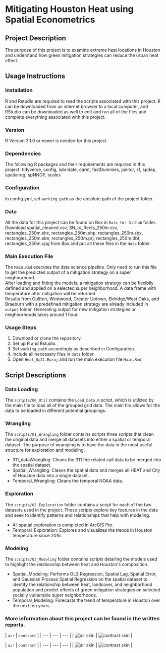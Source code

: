 # Mitigating Houston Heat using Spatial Econometrics  

## Project Description 
The purpose of this project is to examine extreme heat locations in Houston and understand how green mitigation strategies can reduce the urban heat effect. 

## Usage Instructions 
### Installation 
R and Rstudio are required to read the scripts associated with this project. R can be downloaded from an internet browser to a local computer, and RStudio can be downloaded as well to edit and run all of the files and complete everything associated with this project.

### Version
R Version 3.1.0 or newer is needed for this project. 

### Dependencies 
The following R packages and their requirements are required in this project:
tidyverse, config, lubridate, caret, fastDummies, janitor, sf, spdep, spatialreg, spNNGP, scales

### Configuration
In config.yml, set ```working_path``` as the absolute path of the project folder.

### Data 
All the data for this project can be found on Box in ```Data for Github``` folder.\
Download spatial_cleaned.csv, SN_to_Rects_250m.csv, rectangles_250m.shx, rectangles_250m.shp, rectangles_250m.sbx, rectangles_250m.sbn, rectangles_250m.prj, rectangles_250m.dbf, rectangles_250m.cpg from Box and put all these files in the ```data``` folder.

### Main Execution File
The ```Main.Rmd``` executes the data science pipeline. Only need to run this file to get the predicted output of a mitigation strategy on a super neighborhood.\
After loading and fitting the models, a mitigation strategy can be flexibily defined and applied on a selected super neighborhood. A data frame with temperature after mitigation will be returned. \
Results from Gulfton, Westwood, Greater Uptown, Eldridge/West Oaks, and Braeburn with a predefined mitigation strategy are already included in ```output``` folder. Generating output for new mitigation strategies or neighborhoods takes around 1 hour.

### Usage Steps
1. Download or clone the repository.
2. Set up R and Rstudio.
3. Set ```working_path``` accordingly as described in Configuration.
4. Include all necessary files in ```data``` folder.
5. Open ```Heat_Sp21.Rproj``` and run the main execution file  ```Main.Rmd```.

## Script Descriptions
### Data Loading
The ```scripts/00_Util``` contains the ```Load_Data.R``` script, which is utilized by the main file to load all of the grouped grid data. The main file allows for the data to be loaded in different potential groupings.

### Wrangling 
The ```scripts/01_Wrangling``` folder contains scripts three scripts that clean the original data and merge all datasets into either a spatial or temporal dataset. The purpose of wrangling is to have the data in the most useful structure for exploration and modeling. 

* 311_dataWrangling: Cleans the 311 fire related call data to be merged into the spatial dataset.  
* Spatial_Wrangling: Cleans the spatial data and merges all HEAT and City of Houston data into a single dataset.  
* Temporal_Wrangling: Cleans the temporal NOAA data. 

### Exploration
The ```scripts/02_Exploration``` folder contains a script for each of the two datasets used in the project. These scripts explore key features in the data and seek to identify patterns and relationships that help with modeling. 

* All spatial exploration is completed in ArcGIS Pro.  
* Temporal_Exploration: Explores and visualizes the trends in Houston temperature since 2016. 

### Modeling 
The ```scripts/03_Modeling``` folder contains scripts detailing the models used to highlight the relationship between heat and Houston's composition.

* Spatial_Modeling: Performs OLS Regression, Spatial Lag, Spatial Error, and Gaussian Process Spatial Regression on the spatial dataset to identify the relationship between heat, landcover, and neighborhood population and predict effects of green mitigation strategies on selected socially vulnerable super neighborhoods.
* Temporal_Modeling: Forecasts the trend of temperature in Houston over the next ten years.

### More information about this project can be found in the written reports.

| `air` | `contrast` |
| --- | --- | --- |
| ![air skin](https://github.com/sarvade/portfolio/tree/master/images/figure3.png) | ![contrast skin](https://github.com/sarvade/portfolio/tree/master/images/figure9.png) | 

| `air` | `contrast` |
| --- | --- | --- |
| ![air skin](https://github.com/sarvade/portfolio/tree/master/images/figure10.png) | ![contrast skin](https://github.com/sarvade/portfolio/tree/master/images/figure11.png) | 





